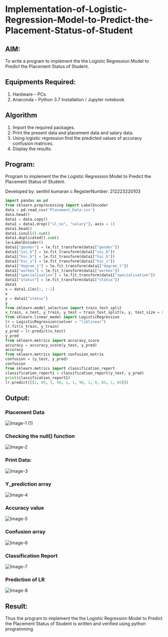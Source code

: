 # Implementation-of-Logistic-Regression-Model-to-Predict-the-Placement-Status-of-Student

## AIM:
To write a program to implement the the Logistic Regression Model to Predict the Placement Status of Student.

## Equipments Required:
1. Hardware – PCs
2. Anaconda – Python 3.7 Installation / Jupyter notebook

## Algorithm
1. Import the required packages.
2. Print the present data and placement data and salary data.
3. Using logistic regression find the predicted values of accuracy confusion matrices.
4. Display the results.


## Program:
Program to implement the the Logistic Regression Model to Predict the Placement Status of Student.

Developed by: senthil kumaran c
RegisterNumber: 212223220103

```python
import pandas as pd
from sklearn.preprocessing import LabelEncoder
data = pd.read_csv('Placement_Data.csv')
data.head()
data1 = data.copy()
data1 = data1.drop(["sl_no", "salary"], axis = 1)
data1.head()
data1.isnull().sum()
data1.duplicated().sum()
le=LabelEncoder()
data1["gender"] = le.fit_transform(data1["gender"])
data1["ssc_b"] = le.fit_transform(data1["ssc_b"])
data1["hsc_b"] = le.fit_transform(data1["hsc_b"])
data1["hsc_s"] = le.fit_transform(data1["hsc_s"])
data1["degree_t"] = le.fit_transform(data1["degree_t"])
data1["workex"] = le.fit_transform(data1["workex"])
data1["specialisation"] = le.fit_transform(data1["specialisation"])
data1["status"] = le.fit_transform(data1["status"])
data1
x = data1.iloc[:, :-1]
x
y = data1["status"]
y
from sklearn.model_selection import train_test_split
x_train, x_test, y_train, y_test = train_test_split(x, y, test_size = 0.2, random_state = 0)
from sklearn.linear_model import LogisticRegression
lr = LogisticRegression(solver = "liblinear")
lr.fit(x_train, y_train)
y_pred = lr.predict(x_test)
y_pred
from sklearn.metrics import accuracy_score
accuracy = accuracy_score(y_test, y_pred)
accuracy
from sklearn.metrics import confusion_matrix
confusion = (y_test, y_pred)
confusion
from sklearn.metrics import classification_report
classification_report1 = classification_report(y_test, y_pred)
print(classification_report1)
lr.predict([[1, 80, 1, 90, 1, 1, 90, 1, 0, 85, 1, 85]])
```

## Output:

### Placement Data
![Image-1 (1)](https://github.com/user-attachments/assets/9fee0b97-f5e8-4d37-9da2-2222672cbe0b)


### Checking the null() function
![Image-2](https://github.com/user-attachments/assets/92533e96-8089-42af-96c2-aabaa30af3a5)


### Print Data:
![Image-3](https://github.com/user-attachments/assets/8581de1e-046e-492a-9d51-89a2d5fd060f)


### Y_prediction array
![Image-4](https://github.com/user-attachments/assets/03470fe9-8bf0-4266-bbed-071541503378)


### Accuracy value
![Image-5](https://github.com/user-attachments/assets/f5589b0f-a44c-428e-a4d5-6cd9d6097888)



### Confusion array
![Image-6](https://github.com/user-attachments/assets/32ac9917-5608-4b6a-bef0-f31dd036b9ce)


### Classification Report
![Image-7](https://github.com/user-attachments/assets/e2439d40-1c49-491d-a96f-725bd5237091)


### Prediction of LR
![Image-8](https://github.com/user-attachments/assets/db7b0050-833c-457b-929f-058259fc19e8)


## Result:
Thus the program to implement the the Logistic Regression Model to Predict the Placement Status of Student is written and verified using python programming.
